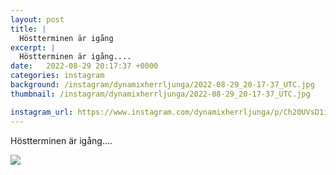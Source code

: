 ```yaml
---
layout: post
title: |
  Höstterminen är igång
excerpt: |
  Höstterminen är igång....
date:   2022-08-29 20:17:37 +0000
categories: instagram
background: /instagram/dynamixherrljunga/2022-08-29_20-17-37_UTC.jpg
thumbnail: /instagram/dynamixherrljunga/2022-08-29_20-17-37_UTC.jpg

instagram_url: https://www.instagram.com/dynamixherrljunga/p/Ch20UVsD1iL
---
```

Höstterminen är igång....



<img src='/www-dynamix-herrljunga/instagram/dynamixherrljunga/2022-08-29_20-17-37_UTC.jpg' class='img-fluid' />

